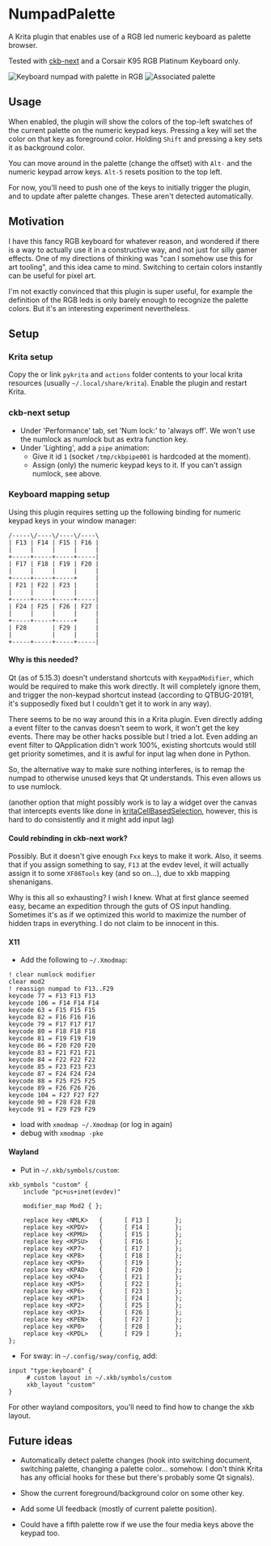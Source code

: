 # NumpadPalette

A Krita plugin that enables use of a RGB led numeric keyboard as palette browser.

Tested with [ckb-next](https://github.com/ckb-next/ckb-next) and a Corsair K95 RGB Platinum Keyboard only.

![Keyboard numpad with palette in RGB](images/keyboard.jpg)
![Associated palette](images/palette.png)

## Usage

When enabled, the plugin will show the colors of the top-left swatches of the current palette on the numeric keypad keys. Pressing a key will set the color on that key as foreground color. Holding `Shift` and pressing a key sets it as background color.

You can move around in the palette (change the offset) with `Alt-` and the numeric keypad arrow keys. `Alt-5` resets position to the top left.

For now, you'll need to push one of the keys to initially trigger the plugin, and to update after palette changes. These aren't detected automatically.

## Motivation

I have this fancy RGB keyboard for whatever reason, and wondered if there is a way to actually use it in a constructive way, and not just for silly gamer effects. One of my directions of thinking was "can I somehow use this for art tooling", and this idea came to mind. Switching to certain colors instantly can be useful for pixel art.

I'm not exactly convinced that this plugin is super useful, for example the definition of the RGB leds is only barely enough to recognize the palette colors. But it's an interesting experiment nevertheless.

## Setup

### Krita setup

Copy the or link `pykrita` and `actions` folder contents to your local krita resources (usually `~/.local/share/krita`). Enable the plugin and restart Krita.

### ckb-next setup

- Under 'Performance' tab, set 'Num lock:' to 'always off'. We won't use the numlock as numlock but as extra function key.
- Under 'Lighting', add a `pipe` animation:
    - Give it id `1` (socket `/tmp/ckbpipe001` is hardcoded at the moment).
    - Assign (only) the numeric keypad keys to it. If you can't assign numlock, see above.

### Keyboard mapping setup

Using this plugin requires setting up the following binding for numeric keypad keys in your window manager:

```
/-----\/----\/----\/----\
| F13 | F14 | F15 | F16 |
|     |     |     |     |
+-----+-----+-----+-----|
| F17 | F18 | F19 | F20 |
|     |     |     |     |
+-----+-----+-----+     |
| F21 | F22 | F23 |     |
|     |     |     |     |
+-----+-----+-----+-----|
| F24 | F25 | F26 | F27 |
|     |     |     |     |
+-----+-----+-----+     |
| F28       | F29 |     |
|           |     |     |
+-----+-----+-----+-----|
```

#### Why is this needed?

Qt (as of 5.15.3) doesn't understand shortcuts with `KeypadModifier`, which would be required to make this work directly. It will completely ignore them, and trigger the non-keypad shortcut instead (according to QTBUG-20191, it's supposedly fixed but I couldn't get it to work in any way).

There seems to be no way around this in a Krita plugin. Even directly adding a event filter to the canvas doesn't seem to work, it won't get the key events. There may be other hacks possible but I tried a lot. Even adding an event filter to QApplication didn't work 100%, existing shortcuts would still get priority sometimes, and it is awful for input lag when done in Python.

So, the alternative way to make sure nothing interferes, is to remap the numpad to otherwise unused keys that Qt understands. This even allows us to use numlock.

(another option that might possibly work is to lay a widget over the canvas that intercepts events like done in [kritaCellBasedSelection](https://github.com/vmedea/kritaCellBasedSelection), however, this is hard to do consistently and it might add input lag)

#### Could rebinding in ckb-next work?

Possibly. But it doesn't give enough `Fxx` keys to make it work. Also, it seems that if you assign something to say, `F13` at the evdev level, it will actually assign it to some `XF86Tools` key (and so on...), due to xkb mapping shenanigans.

Why is this all so exhausting? I wish I knew. What at first glance seemed easy, became an expedition through the guts of OS input handling. Sometimes it's as if we optimized this world to maximize the number of hidden traps in everything. I do not claim to be innocent in this.

#### X11

- Add the following to `~/.Xmodmap`:

```
! clear numlock modifier
clear mod2
! reassign numpad to F13..F29
keycode 77 = F13 F13 F13
keycode 106 = F14 F14 F14
keycode 63 = F15 F15 F15
keycode 82 = F16 F16 F16
keycode 79 = F17 F17 F17
keycode 80 = F18 F18 F18
keycode 81 = F19 F19 F19
keycode 86 = F20 F20 F20
keycode 83 = F21 F21 F21
keycode 84 = F22 F22 F22
keycode 85 = F23 F23 F23
keycode 87 = F24 F24 F24
keycode 88 = F25 F25 F25
keycode 89 = F26 F26 F26
keycode 104 = F27 F27 F27
keycode 90 = F28 F28 F28
keycode 91 = F29 F29 F29
```

- load with `xmodmap ~/.Xmodmap` (or log in again)
- debug with `xmodmap -pke`

#### Wayland


- Put in `~/.xkb/symbols/custom`:

```
xkb_symbols "custom" {
    include "pc+us+inet(evdev)"

    modifier_map Mod2 { };

    replace key <NMLK>   {      [ F13 ]       };
    replace key <KPDV>   {      [ F14 ]       };
    replace key <KPMU>   {      [ F15 ]       };
    replace key <KPSU>   {      [ F16 ]       };
    replace key <KP7>    {      [ F17 ]       };
    replace key <KP8>    {      [ F18 ]       };
    replace key <KP9>    {      [ F19 ]       };
    replace key <KPAD>   {      [ F20 ]       };
    replace key <KP4>    {      [ F21 ]       };
    replace key <KP5>    {      [ F22 ]       };
    replace key <KP6>    {      [ F23 ]       };
    replace key <KP1>    {      [ F24 ]       };
    replace key <KP2>    {      [ F25 ]       };
    replace key <KP3>    {      [ F26 ]       };
    replace key <KPEN>   {      [ F27 ]       };
    replace key <KP0>    {      [ F28 ]       };
    replace key <KPDL>   {      [ F29 ]       };
};
```

- For sway: in `~/.config/sway/config`, add:

```
input "type:keyboard" {
     # custom layout in ~/.xkb/symbols/custom
     xkb_layout "custom"
}
```

For other wayland compositors, you'll need to find how to change the xkb layout.

## Future ideas

- Automatically detect palette changes (hook into switching document, switching palette, changing a palette color... somehow. I don't think Krita has any official hooks for these but there's probably some Qt signals).

- Show the current foreground/background color on some other key.

- Add some UI feedback (mostly of current palette position).

- Could have a fifth palette row if we use the four media keys above the keypad too.

